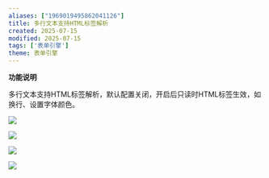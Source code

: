 ```yaml
---
aliases: ["1969019495862041126"]
title: 多行文本支持HTML标签解析
created: 2025-07-15
modified: 2025-07-15
tags: ['表单引擎']
theme: 表单引擎
---
```


**功能说明**

多行文本支持HTML标签解析，默认配置关闭，开启后只读时HTML标签生效，如换行、设置字体颜色。

![](b355453bca7a051f086c1d636dd8b895.jpg)

![](47a70a140c5a4ac47e0daf53a57690c5.jpg)

![](7de6ed0b0ffb8861a5547e439cec6e1d.jpg)

![](46a1d276813107c88d4214f290b59e3b.jpg)
